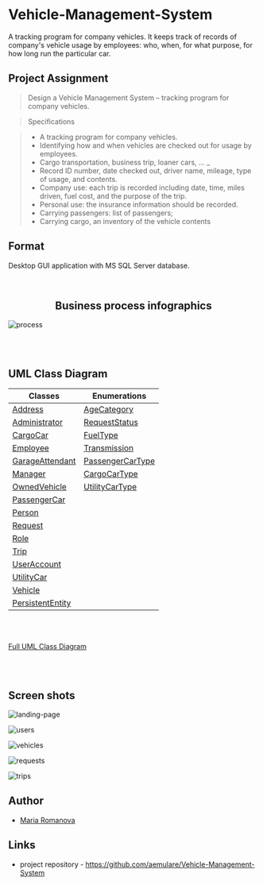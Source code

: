 # Vehicle-Management-System

A tracking program for company vehicles.
It keeps track of records of company's vehicle usage by employees: 
who, when, for what purpose, for how long run the particular car.

## Project Assignment

> Design a Vehicle Management System – tracking program for company vehicles.

 
> Specifications 

> *	A tracking program for company vehicles. 
> *	Identifying how and when vehicles are checked out for usage by employees. 
> *	Cargo transportation, business trip, loaner cars, … _
> * Record ID number, date checked out, driver name, mileage, type of usage, and contents. 
> * Company use: each trip is recorded including date, time, miles driven, fuel cost, and the purpose of the trip. 
> * Personal use: the insurance information should be recorded. 
> * Carrying passengers: list of passengers; 
> * Carrying cargo, an inventory of the vehicle contents 



## Format

Desktop GUI application with MS SQL Server database.



<br>
<h2 align="center">Business process infographics</h2>

![process](https://raw.githubusercontent.com/aemulare/Vehicle-Management-System/master/doc/VMS-Process.png)

<br>
<br>

## UML Class Diagram

Classes | Enumerations
------------ | -------------
[Address](https://github.com/aemulare/Vehicle-Management-System/blob/master/vms.model/Address.h) | [AgeCategory](https://github.com/aemulare/Vehicle-Management-System/blob/7331c716a748ace8bed6bbc1cb565eb8bfb80e71/vms.model/Person.h)
[Administrator](https://github.com/aemulare/Vehicle-Management-System/blob/master/vms.model/Administrator.h) | [RequestStatus](https://github.com/aemulare/Vehicle-Management-System/blob/7331c716a748ace8bed6bbc1cb565eb8bfb80e71/vms.model/Request.h)
[CargoCar](https://github.com/aemulare/Vehicle-Management-System/blob/master/vms.model/CargoCar.h) | [FuelType](https://github.com/aemulare/Vehicle-Management-System/blob/7331c716a748ace8bed6bbc1cb565eb8bfb80e71/vms.model/Vehicle.h)
[Employee](https://github.com/aemulare/Vehicle-Management-System/blob/master/vms.model/Employee.h) | [Transmission](https://github.com/aemulare/Vehicle-Management-System/blob/7331c716a748ace8bed6bbc1cb565eb8bfb80e71/vms.model/Vehicle.h)
[GarageAttendant](https://github.com/aemulare/Vehicle-Management-System/blob/master/vms.model/GarageAttendant.h) | [PassengerCarType](https://github.com/aemulare/Vehicle-Management-System/blob/7331c716a748ace8bed6bbc1cb565eb8bfb80e71/vms.model/PassengerCar.h)
[Manager](https://github.com/aemulare/Vehicle-Management-System/blob/master/vms.model/Manager.h) | [CargoCarType](https://github.com/aemulare/Vehicle-Management-System/blob/7331c716a748ace8bed6bbc1cb565eb8bfb80e71/vms.model/CargoCar.h)
[OwnedVehicle](https://github.com/aemulare/Vehicle-Management-System/blob/master/vms.model/OwnedVehicle.h) | [UtilityCarType](https://github.com/aemulare/Vehicle-Management-System/blob/7331c716a748ace8bed6bbc1cb565eb8bfb80e71/vms.model/UtilityCar.h)
[PassengerCar](https://github.com/aemulare/Vehicle-Management-System/blob/master/vms.model/PassengerCar.h) |
[Person](https://github.com/aemulare/Vehicle-Management-System/blob/master/vms.model/Person.h) |
[Request](https://github.com/aemulare/Vehicle-Management-System/blob/master/vms.model/Request.h) | 
[Role](https://github.com/aemulare/Vehicle-Management-System/blob/master/vms.model/Role.h) | 
[Trip](https://github.com/aemulare/Vehicle-Management-System/blob/master/vms.model/Trip.h) | 
[UserAccount](https://github.com/aemulare/Vehicle-Management-System/blob/master/vms.model/UserAccount.h) | 
[UtilityCar](https://github.com/aemulare/Vehicle-Management-System/blob/master/vms.model/UtilityCar.h) | 
[Vehicle](https://github.com/aemulare/Vehicle-Management-System/blob/master/vms.model/Vehicle.h) | 
[PersistentEntity](https://github.com/aemulare/Vehicle-Management-System/blob/master/vms.model/PersistentEntity.h) | 

<br>
<br>

[Full UML Class Diagram](https://raw.githubusercontent.com/aemulare/Vehicle-Management-System/master/doc/VMS_UML_class_diagram.png)

<br>
<br>

## Screen shots

![landing-page](https://raw.githubusercontent.com/aemulare/Vehicle-Management-System/master/doc/VMS-screen-shots/VMS-01-Main-page.png)

![users](https://raw.githubusercontent.com/aemulare/Vehicle-Management-System/master/doc/VMS-screen-shots/VMS-02-Users.png)

![vehicles](https://raw.githubusercontent.com/aemulare/Vehicle-Management-System/master/doc/VMS-screen-shots/VMS-04-Vehicles.png)

![requests](https://raw.githubusercontent.com/aemulare/Vehicle-Management-System/master/doc/VMS-screen-shots/VMS-06-Requests.png)

![trips](https://raw.githubusercontent.com/aemulare/Vehicle-Management-System/master/doc/VMS-screen-shots/VMS-08-Trips.png)



## Author

* [Maria Romanova](https://github.com/aemulare)

## Links

* project repository - https://github.com/aemulare/Vehicle-Management-System
